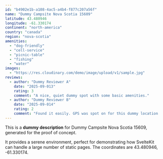 ```yaml
---
id: "b4902e1b-a108-4ac5-a4b4-f877c207a56f"
name: "Dummy Campsite Nova Scotia 15609"
latitude: 43.480946
longitude: -61.330174
continent: "north-america"
country: "canada"
region: "nova-scotia"
amenities:
  - "dog-friendly"
  - "cell-service"
  - "picnic-table"
  - "fishing"
  - "water"
images:
  - "https://res.cloudinary.com/demo/image/upload/v1/sample.jpg"
reviews:
  - author: "Dummy Reviewer A"
    date: "2025-09-013"
    rating: 3
    comment: "A nice, quiet dummy spot with some basic amenities."
  - author: "Dummy Reviewer B"
    date: "2025-09-014"
    rating: 2
    comment: "Found it easily. GPS was spot on for this dummy location."
---
```


This is a **dummy description** for Dummy Campsite Nova Scotia 15609, generated for the proof of concept.

It provides a serene environment, perfect for demonstrating how SvelteKit can handle a large number of static pages. The coordinates are 43.480946, -61.330174.
